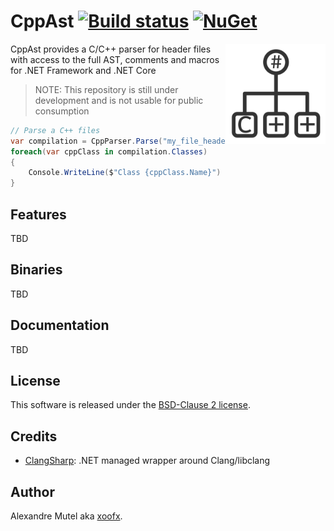 # CppAst [![Build status](https://ci.appveyor.com/api/projects/status/ig5kv8r63bqjsd9a?svg=true)](https://ci.appveyor.com/project/xoofx/CppAst)   [![NuGet](https://img.shields.io/nuget/v/CppAst.svg)](https://www.nuget.org/packages/CppAst/)

<img align="right" width="160px" height="160px" src="img/cppast.png">


CppAst provides a C/C++ parser for header files with access to the full AST, comments and macros for .NET Framework and .NET Core

> NOTE: This repository is still under development and is not usable for public consumption

```C#
// Parse a C++ files
var compilation = CppParser.Parse("my_file_header.h");
foreach(var cppClass in compilation.Classes)
{
    Console.WriteLine($"Class {cppClass.Name}")
}
```
## Features

TBD

## Binaries

TBD

## Documentation

TBD

## License

This software is released under the [BSD-Clause 2 license](https://opensource.org/licenses/BSD-2-Clause). 

## Credits

* [ClangSharp](https://github.com/microsoft/ClangSharp): .NET managed wrapper around Clang/libclang

## Author

Alexandre Mutel aka [xoofx](http://xoofx.com).

